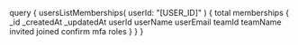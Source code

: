 query {
    usersListMemberships(
        userId: "[USER_ID]"
    ) {
        total
        memberships {
            _id
            _createdAt
            _updatedAt
            userId
            userName
            userEmail
            teamId
            teamName
            invited
            joined
            confirm
            mfa
            roles
        }
    }
}
